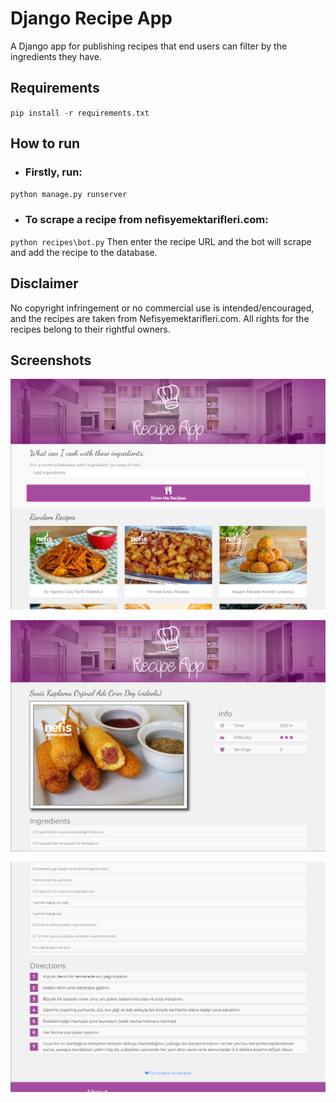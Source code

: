 # Django Recipe App

A Django app for publishing recipes that end users can filter by the ingredients they have.

## Requirements

`pip install -r requirements.txt`

## How to run

 - ### Firstly, run:

`python manage.py runserver`

 - ### To scrape a recipe from nefisyemektarifleri.com:
`python recipes\bot.py`
Then enter the recipe URL and the bot will scrape and add the recipe to the database.


## Disclaimer
No copyright infringement or no commercial use is intended/encouraged, and the recipes are taken from Nefisyemektarifleri.com. All rights for the recipes belong to their rightful owners.

## Screenshots
![Homepage](screenshots/1.png)

![Recipe Details Page](screenshots/2.png)

![Recipe Details Page 2](screenshots/3.png)
